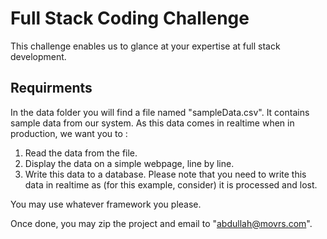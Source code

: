# Full Stack Coding Challenge

This challenge enables us to glance at your expertise at full stack development.

## Requirments
In the data folder you will find a file named "sampleData.csv". It contains sample data from our system. As this data comes in realtime when in production, we want you to :
1. Read the data from the file.
2. Display the data on a simple webpage, line by line.
3. Write this data to a database. Please note that you need to write this data in realtime as (for this example, consider) it is processed and lost.

You may use whatever framework you please.

Once done, you may zip the project and email to "abdullah@movrs.com".
